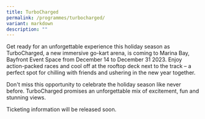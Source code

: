```yaml
---
title: TurboCharged
permalink: /programmes/turbocharged/
variant: markdown
description: ""
---
```

Get ready for an unforgettable experience this holiday season as TurboCharged, a new immersive go-kart arena, is coming to Marina Bay, Bayfront Event Space from December 14 to December 31 2023. Enjoy action-packed races and cool off at the rooftop deck next to the track – a perfect spot for chilling with friends and ushering in the new year together. 

Don't miss this opportunity to celebrate the holiday season like never before. TurboCharged promises an unforgettable mix of excitement, fun and stunning views.

Ticketing information will be released soon.